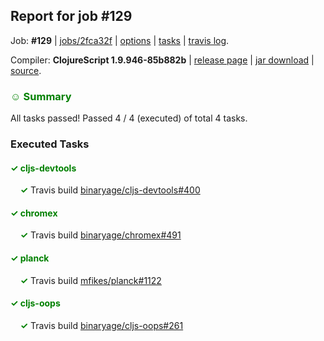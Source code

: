 ## Report for job #129

Job: **#129** | [jobs/2fca32f](https://github.com/cljs-oss/canary/commit/2fca32f74843d08e4bfbc8d2e4283dd0e6345d95) | [options](options.edn) | [tasks](tasks.edn) | [travis log](https://travis-ci.org/cljs-oss/canary/builds/294360223).

Compiler: **ClojureScript 1.9.946-85b882b** | [release page](https://github.com/cljs-oss/canary/releases/tag/r1.9.946-85b882b) | [jar download](https://github.com/cljs-oss/canary/releases/download/r1.9.946-85b882b/clojurescript-1.9.946-85b882b.jar) | [source](https://github.com/clojure/clojurescript/commit/85b882b728984734793d635c923bfab0f71ba00f).

### <b style='color:green'>☺ Summary</b>

All tasks passed! Passed 4 / 4 (executed) of total 4 tasks.

### Executed Tasks

#### <b style='color:green'>&#x2713; cljs-devtools</b>
&nbsp;&nbsp;&nbsp;&nbsp;<b style='color:green'>&#x2713;</b> Travis build [binaryage/cljs-devtools#400](https://travis-ci.org/binaryage/cljs-devtools/builds/294360793)<br>

#### <b style='color:green'>&#x2713; chromex</b>
&nbsp;&nbsp;&nbsp;&nbsp;<b style='color:green'>&#x2713;</b> Travis build [binaryage/chromex#491](https://travis-ci.org/binaryage/chromex/builds/294360797)<br>

#### <b style='color:green'>&#x2713; planck</b>
&nbsp;&nbsp;&nbsp;&nbsp;<b style='color:green'>&#x2713;</b> Travis build [mfikes/planck#1122](https://travis-ci.org/mfikes/planck/builds/294360799)<br>

#### <b style='color:green'>&#x2713; cljs-oops</b>
&nbsp;&nbsp;&nbsp;&nbsp;<b style='color:green'>&#x2713;</b> Travis build [binaryage/cljs-oops#261](https://travis-ci.org/binaryage/cljs-oops/builds/294360795)<br>